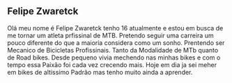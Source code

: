 ## Felipe Zwaretck

Olá meu nome é Felipe Zwaretck tenho 16 atualmente e estou em busca de me tornar um atleta prfissinal de MTB.
Pretendo seguir uma carreira um pouco diferente do que a maioria considera como um sonho. Prentendo ser Mecanico de Bicicletas Profissinais.
Tanto da Modalidade de MTb quanto de Road bikes. 
Desde pequeno vivia mechendo nas minhas bikes e com o tempo essa Paixão foi cada vez crecendo mais.
Hoje em dia ja sei meher em bikes de altissimo Padrão mas tenho muito ainda a aprender.


